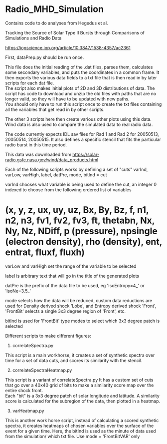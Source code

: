 # Radio_MHD_Simulation

Contains code to do analyses from Hegedus et al.

Tracking the Source of Solar Type II Bursts through Comparisons of Simulations and Radio Data

https://iopscience.iop.org/article/10.3847/1538-4357/ac2361

First, dataPrep.py should be run once.

This file does the initial reading of the .dat files, parses them, calculates some secondary variables, and puts the coordinates in a common frame.
It then exports the various data fields to a txt file that is then read in by later scripts for each dat file.  
The script also makes initial plots of 2D and 3D distributions of data.  The script has code to download and unzip the old files with paths that are no longer valid, 
so they will have to be updated with new paths.  
You should only have to run this script once to create the txt files containing all the variables that get read in by other scripts. 

The other 3 scripts here then create various other plots using this data.
Wind data is also used to compare the simulated data to real radio data.  

The code currently expects IDL sav files for Rad 1 and Rad 2 for 20050513, 20050514, 20050515.  It also defines a specific stencil that fits the particular radio burst
in this time period.

This data was downloaded from
https://solar-radio.gsfc.nasa.gov/wind/data_products.html

Each of the following scripts works by defining a set of "cuts"
varInd, varLow, varHigh, label, datPre, mode, bitInd = cut

varInd chooses what variable is being used to define the cut, an integer 0 indexed to choose from the following ordered list of variables
# (x, y, z, ux, uy, uz, Bx, By, Bz, f, n1, n2, n3, fv1, fv2, fv3, ft, thetabn, Nx, Ny, Nz, NDiff, p (pressure), npsingle (electron density), rho (density), ent, entrat, fluxf, fluxh)

varLow and varHigh set the range of the variable to be selected

label is arbitrary text that will go in the title of the generated plots

datPre is the prefix of the data file to be used, eg 'IsoEntropy=4_' or 'isoNe=3.5_'

mode selects how the data will be reduced, custom data reductions are used for Density derived shock 'Lobe', and Entropy derived shock 'Front', 
'FrontBit' selects a single 3x3 degree region of 'Front', etc.

bitInd is used for 'FrontBit' type modes to select which 3x3 degree patch is selected

Different scripts to make different figures:

1. correlateSpectra.py

This script is a main workhorse, it creates a set of synthetic spectra over time for a set of data cuts, and scores its similarity with the stencil.

2. correlateSpectraHeatmap.py

This script is a variant of correlateSpectra.py
It has a custom set of cuts that go over a 40x40 grid of bits to make a similarity score map over the entire shock front.  
Each "bit" is a 3x3 degree patch of solar longitude and latitude.  A similarity score is calculated for the subregion of the data, then plotted in a heatmap.

3. varHeatmap.py

This is another work horse script, instead of calculating a scored synthetic spectra, it creates
heatmaps of chosen variables over the surface of the event for a given time.  Here, the bitInd is used as the minute of data used from the simulation/ which txt file.
Use mode = 'FrontBitVAR' only
